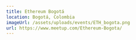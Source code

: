 ```yaml
---
title: Ethereum Bogotá
location: Bogotá, Colombia
imageUrl: /assets/uploads/events/ETH_bogota.png
url: https://www.meetup.com/Ethereum-Bogota/
---
```

